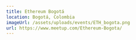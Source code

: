 ```yaml
---
title: Ethereum Bogotá
location: Bogotá, Colombia
imageUrl: /assets/uploads/events/ETH_bogota.png
url: https://www.meetup.com/Ethereum-Bogota/
---
```

